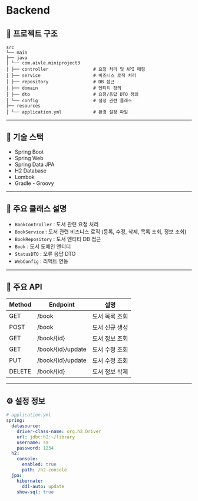 # Backend

## 📁 프로젝트 구조
```
src
└── main
├── java
│ └── com.aivle.miniproject3
│ ├── controller                 # 요청 처리 및 API 매핑
│ ├── service                    # 비즈니스 로직 처리
│ ├── repository                 # DB 접근
│ ├── domain                     # 엔티티 정의
│ ├── dto                        # 요청/응답 DTO 정의
│ └── config                     # 설정 관련 클래스
├── resources
│ └── application.yml            # 환경 설정 파일
```

----------------------------------------------------------------------------------------

## 🔧 기술 스택

- Spring Boot
- Spring Web
- Spring Data JPA
- H2 Database
- Lombok
- Gradle - Groovy

----------------------------------------------------------------------------------------

## 🚀 주요 클래스 설명

- `BookController`   : 도서 관련 요청 처리
- `BookService`      : 도서 관련 비즈니스 로직 (등록, 수정, 삭제, 목록 조회, 정보 조회)
- `BookRepository`   : 도서 엔티티 DB 접근
- `Book`             : 도서 도메인 엔티티
- `StatusDTO`        : 오류 응답 DTO
- `WebConfig`        : 리액트 연동

----------------------------------------------------------------------------------------

## 🧩 주요 API

| Method | Endpoint               | 설명              |
|--------|------------------------|-------------------|
| GET    | /book                  | 도서 목록 조회     |
| POST   | /book                  | 도서 신규 생성     |
| GET    | /book/{id}             | 도서 정보 조회     |
| GET    | /book/{id}/update      | 도서 수정 조회     |
| PUT    | /book/{id}/update      | 도서 수정 조회     |
| DELETE | /book/{id}             | 도서 정보 삭제     |

----------------------------------------------------------------------------------------

## ⚙️ 설정 정보

```yaml
# application.yml
spring:
  datasource:
    driver-class-name: org.h2.Driver
    url: jdbc:h2:~/library
    username: sa
    password: 1234
  h2:
    console:
      enabled: true
      path: /h2-console
  jpa:
    hibernate:
      ddl-auto: update
    show-sql: true
